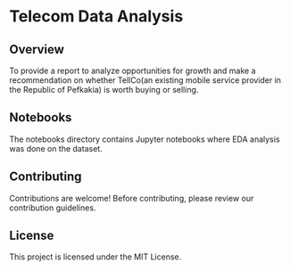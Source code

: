 # Telecom Data Analysis

## Overview

To provide a report to analyze opportunities for growth and make a recommendation on whether TellCo(an existing mobile service provider in the Republic of Pefkakia) is worth buying or selling.

## Notebooks

The notebooks directory contains Jupyter notebooks where EDA analysis was done on the dataset.

## Contributing

Contributions are welcome! Before contributing, please review our contribution guidelines.

## License

This project is licensed under the MIT License.
